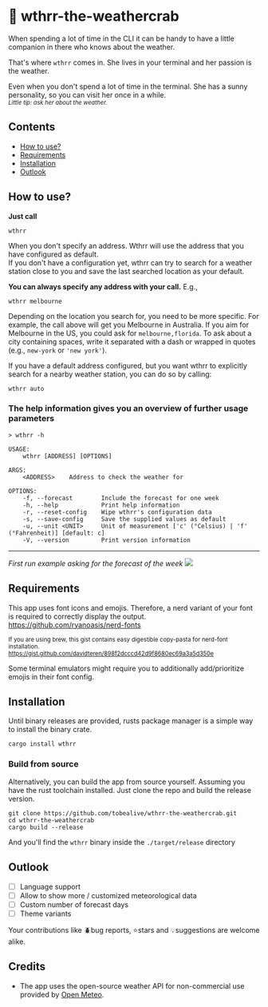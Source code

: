 # 🦀 wthrr-the-weathercrab

When spending a lot of time in the CLI it can be handy to have a little companion in there who knows about the weather.

That's where `wthrr` comes in. She lives in your terminal and her passion is the weather.

Even when you don't spend a lot of time in the terminal. She has a sunny personality, so you can visit her once in a while.<br>
<sub>_Little tip: ask her about the weather._</sub>

## Contents

-  <a href="https://github.com/tobealive/wthrr-the-weathercrab#how-to-use">How to use?</a>
-  <a href="https://github.com/tobealive/wthrr-the-weathercrab#requirements">Requirements</a>
-  <a href="https://github.com/tobealive/wthrr-the-weathercrab#installation">Installation</a>
-  <a href="https://github.com/tobealive/wthrr-the-weathercrab#outlook">Outlook</a>

## How to use?

**Just call**

```
wthrr
```

When you don't specify an address. Wthrr will use the address that you have configured as default.<br>
If you don't have a configuration yet, wthrr can try to search for a weather station close to you and
save the last searched location as your default.

**You can always specify any address with your call.** E.g.,

```
wthrr melbourne
```

Depending on the location you search for, you need to be more specific.
For example, the call above will get you Melbourne in Australia. If you aim for Melbourne in the US, you could ask for `melbourne,florida`.
To ask about a city containing spaces, write it separated with a dash or wrapped in quotes (e.g., `new-york` or `'new york'`).

If you have a default address configured, but you want wthrr to explicitly search for a nearby weather station, you can do so by calling:

```
wthrr auto
```

### The help information gives you an overview of further usage parameters

```
> wthrr -h

USAGE:
    wthrr [ADDRESS] [OPTIONS]

ARGS:
    <ADDRESS>    Address to check the weather for

OPTIONS:
    -f, --forecast        Include the forecast for one week
    -h, --help            Print help information
    -r, --reset-config    Wipe wthrr's configuration data
    -s, --save-config     Save the supplied values as default
    -u, --unit <UNIT>     Unit of measurement ['c' (°Celsius) | 'f' (°Fahrenheit)] [default: c]
    -V, --version         Print version information
```

---

_First run example asking for the forecast of the week_
<img src="preview/first-run-example.png" />

## Requirements

This app uses font icons and emojis. Therefore, a nerd variant of your font is required to correctly display the output.
https://github.com/ryanoasis/nerd-fonts

<sub>If you are using brew, this gist contains easy digestible copy-pasta for nerd-font installation.<br>
https://gist.github.com/davidteren/898f2dcccd42d9f8680ec69a3a5d350e</sub>

Some terminal emulators might require you to additionally add/prioritize emojis in their font config.

## Installation

Until binary releases are provided, rusts package manager is a simple way to install the binary crate.

```
cargo install wthrr
```

### Build from source

Alternatively, you can build the app from source yourself.
Assuming you have the rust toolchain installed.
Just clone the repo and build the release version.

```
git clone https://github.com/tobealive/wthrr-the-weathercrab.git
cd wthrr-the-weathercrab
cargo build --release
```

And you'll find the `wthrr` binary inside the `./target/release` directory

## Outlook

-  [ ] Language support
-  [ ] Allow to show more / customized meteorological data
-  [ ] Custom number of forecast days
-  [ ] Theme variants

Your contributions like 🪲bug reports, ⭐️stars and 💡suggestions are welcome alike.

## Credits

- The app uses the open-source weather API for non-commercial use provided by <a href="https://open-meteo.com/en">Open Meteo</a>.
